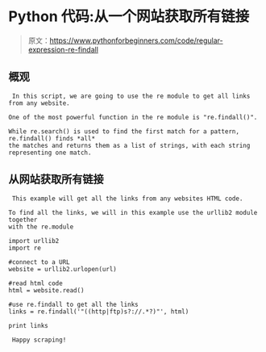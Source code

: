 # Python 代码:从一个网站获取所有链接

> 原文：<https://www.pythonforbeginners.com/code/regular-expression-re-findall>

## 概观

```
 In this script, we are going to use the re module to get all links from any website. 

One of the most powerful function in the re module is "re.findall()".

While re.search() is used to find the first match for a pattern, re.findall() finds *all*
the matches and returns them as a list of strings, with each string representing one match. 
```

## 从网站获取所有链接

```
 This example will get all the links from any websites HTML code. 

To find all the links, we will in this example use the urllib2 module together
with the re.module 
```

```
import urllib2
import re

#connect to a URL
website = urllib2.urlopen(url)

#read html code
html = website.read()

#use re.findall to get all the links
links = re.findall('"((http|ftp)s?://.*?)"', html)

print links

```

```
 Happy scraping! 
```